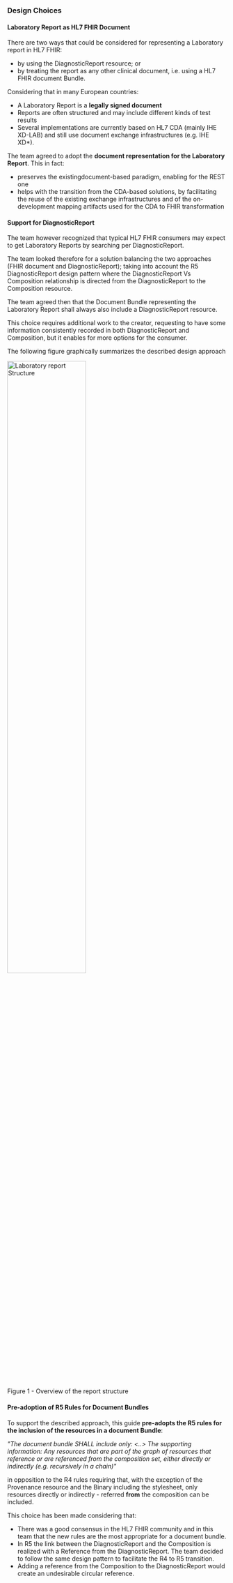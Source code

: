 

### Design Choices

#### Laboratory Report as HL7 FHIR Document

There are two ways that could be considered for representing a Laboratory report in HL7 FHIR:
* by using the DiagnosticReport resource; or 
* by treating the report as any other clinical document, i.e. using a HL7 FHIR document Bundle.


Considering that in many European countries:
* A Laboratory Report is a **legally signed document**
* Reports are often structured and may include different kinds of test results
* Several implementations are currently based on HL7 CDA (mainly IHE XD-LAB) and still use document exchange infrastructures (e.g. IHE XD*).

The team agreed to adopt the **document representation for the Laboratory Report**.
This in fact:
* preserves the existingdocument-based paradigm, enabling for the REST one
* helps with the transition from the CDA-based solutions, by facilitating the reuse of the existing exchange infrastructures and of the on-development mapping artifacts used for the CDA to FHIR transformation


#### Support for DiagnosticReport

The team however recognized that typical HL7 FHIR consumers may expect to get Laboratory Reports by searching per DiagnosticReport.

The team looked therefore for a solution balancing the two approaches (FHIR document and DiagnosticReport); taking into account the R5 DiagnosticReport design pattern where the DiagnosticReport Vs Composition relationship is directed from the DiagnosticReport to the Composition resource.

The team agreed then that the Document Bundle representing the Laboratory Report shall always also include a DiagnosticReport resource.

This choice requires additional work to the creator, requesting to have some information consistently recorded in both DiagnosticReport and Composition, but it enables for more options for the consumer.

The following figure graphically summarizes the described design approach


<div>
<img src="lab-structure.png"  alt="Laboratory report Structure" width="60%">
<p>Figure 1 - Overview of the report structure</p>
<p></p>
</div>

#### Pre-adoption of R5 Rules for Document Bundles

To support the described approach, this guide **pre-adopts the R5 rules for the inclusion of the resources in a document Bundle**:

_"The document bundle SHALL include only: <..>
The supporting information: Any resources that are part of the graph of resources that reference or are referenced from the composition set, either directly or indirectly (e.g. recursively in a chain)"_

in opposition to the R4 rules requiring that, with the exception of the Provenance resource and the Binary including the stylesheet, only resources directly or indirectly - referred **from** the composition can be included.

This choice has been made considering that:
* There was a good consensus in the HL7 FHIR community and in this team that the new rules are the most appropriate for a document bundle.
* In R5 the link between the DiagnosticReport and the Composition is realized with a Reference from the DiagnosticReport. The team decided to follow the same design pattern to facilitate the R4 to R5 transition.
* Adding a reference from the Composition to the DiagnosticReport would create an undesirable circular reference.





